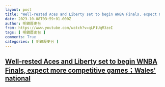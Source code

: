 ```yaml
---
layout: post
title: "Well-rested Aces and Liberty set to begin WNBA Finals, expect more competitive games；Wales' national"
date: 2023-10-08T03:59:01.000Z
author: 明鏡歷史台
from: https://www.youtube.com/watch?v=qLP1UqM3zeI
tags: [ 明鏡歷史台 ]
comments: True
categories: [ 明鏡歷史台 ]
---
```

<!--1696737541000-->
[Well-rested Aces and Liberty set to begin WNBA Finals, expect more competitive games；Wales' national](https://www.youtube.com/watch?v=qLP1UqM3zeI)
------

<div>

</div>
